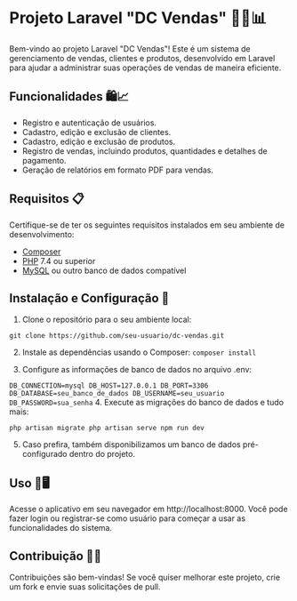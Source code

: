 # Projeto Laravel "DC Vendas" 👨‍💼📊

Bem-vindo ao projeto Laravel "DC Vendas"! Este é um sistema de gerenciamento de vendas, clientes e produtos, desenvolvido em Laravel para ajudar a administrar suas operações de vendas de maneira eficiente.

## Funcionalidades 🛍️📈

- Registro e autenticação de usuários.
- Cadastro, edição e exclusão de clientes.
- Cadastro, edição e exclusão de produtos.
- Registro de vendas, incluindo produtos, quantidades e detalhes de pagamento.
- Geração de relatórios em formato PDF para vendas.

## Requisitos 📋

Certifique-se de ter os seguintes requisitos instalados em seu ambiente de desenvolvimento:

- [Composer](https://getcomposer.org/)
- [PHP](https://www.php.net/) 7.4 ou superior
- [MySQL](https://www.mysql.com/) ou outro banco de dados compatível

## Instalação e Configuração 🚀

1. Clone o repositório para o seu ambiente local:

``
   git clone https://github.com/seu-usuario/dc-vendas.git
``

2. Instale as dependências usando o Composer:
``
    composer install
``

3. Configure as informações de banco de dados no arquivo .env:
   
``
DB_CONNECTION=mysql
DB_HOST=127.0.0.1
DB_PORT=3306
DB_DATABASE=seu_banco_de_dados
DB_USERNAME=seu_usuario
DB_PASSWORD=sua_senha
``
4. Execute as migrações do banco de dados e tudo mais:

``
php artisan migrate
php artisan serve
npm run dev
``

5. Caso prefira, também disponibilizamos um banco de dados pré-configurado dentro do projeto.

## Uso 💼🖥️
Acesse o aplicativo em seu navegador em http://localhost:8000. Você pode fazer login ou registrar-se como usuário para começar a usar as funcionalidades do sistema.

## Contribuição 🤝🚀
Contribuições são bem-vindas! Se você quiser melhorar este projeto, crie um fork e envie suas solicitações de pull.

